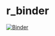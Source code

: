# r_binder
[![Binder](https://mybinder.org/badge_logo.svg)](https://mybinder.org/v2/gh/luda-popova/r_binder/HEAD)
